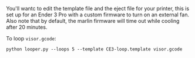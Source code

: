 You'll wantc to edit the template file and the eject file for your printer, this is set up for an Ender 3 Pro with a custom firmware to turn on an external fan.
Also note that by default, the marlin firmware will time out while cooling after 20 minutes.


To loop `visor.gcode`:

```
python looper.py --loops 5 --template CE3-loop.template visor.gcode 
```


